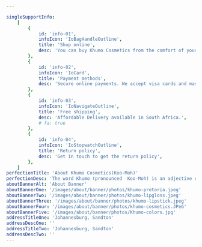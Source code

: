 ```yaml
---

singleSupportInfo:
    [
        {
            id: 'info-01',
            infoIcon: 'IoBagHandleOutline',
            title: 'Shop online',
            desc: 'You can buy Khumo Cosmetics from the comfort of your home  or office.',
        },
        {
            id: 'info-02',
            infoIcon: 'IoCard',
            title: 'Payment methods',
            desc: 'Secure online payments. We accept visa cards and mastercards.',
        },
        {
            id: 'info-03',
            infoIcon: 'IoNavigateOutline',
            title: 'Free shipping',
            desc: 'Affordable Delivery available in South Africa.',
            # fa: true
        },
        {
            id: 'info-04',
            infoIcon: 'IoStopwatchOutline',
            title: 'Return policy',
            desc: 'Get in touch to get the return policy',
        },
    ]
perfectionTitle: 'About Khumo Cosmetics(Koo-Moh)'
perfectionDesc: 'The word Khumo (pronounced  Koo-Moh) is an adjective derived from Setswana language, meaning "Rich, Wealth/Opulence".Khumo Cosmetics aims at offering beauty enthusiasts provides with premium cosmetics with creative and yet unconventional designs and blends.The ingredients used in the products are vegan and cruelty free, based Khumo cosmetics believes in keeping the environment rich , beautiful and healthy'
aboutBannerAlt: 'About Banner'
aboutBannerOne: '/images/about/banner/photos/khumo-pretoria.jpeg'
aboutBannerTwo: '/images/about/banner/photos/khumo-lipgloss.jpeg'
aboutBannerThree: '/images/about/banner/photos/khumo-lipstick.jpeg'
aboutBannerFour: '/images/about/banner/photos/khumo-cosmetics.JPeG'
aboutBannerFive: '/images/about/banner/photos/Khumo-colors.jpg'
addressTitleOne: 'Johannesburg, Sandton'
addressDescOne: ''
addressTitleTwo: 'Johannesburg, Sandton'
addressDescTwo: ''
---
```

